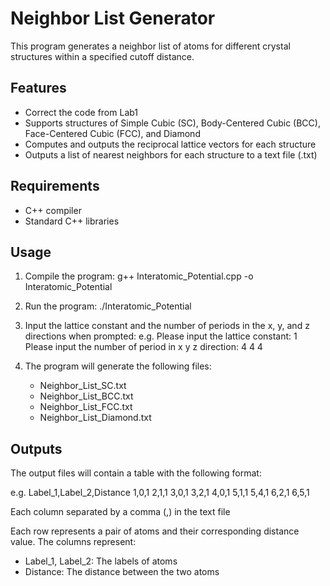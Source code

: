 # Neighbor List Generator

This program generates a neighbor list of atoms for different crystal structures within a specified cutoff distance.

## Features

- Correct the code from Lab1
- Supports structures of Simple Cubic (SC), Body-Centered Cubic (BCC), Face-Centered Cubic (FCC), and Diamond
- Computes and outputs the reciprocal lattice vectors for each structure
- Outputs a list of nearest neighbors for each structure to a text file (.txt)

## Requirements

- C++ compiler
- Standard C++ libraries

## Usage

1. Compile the program:
   g++ Interatomic_Potential.cpp -o Interatomic_Potential

2. Run the program:
   ./Interatomic_Potential

3. Input the lattice constant and the number of periods in the x, y, and z directions when prompted:
   e.g.
   Please input the lattice constant: 1
   Please input the number of period in x y z direction: 4 4 4

4. The program will generate the following files:
   - Neighbor_List_SC.txt
   - Neighbor_List_BCC.txt
   - Neighbor_List_FCC.txt
   - Neighbor_List_Diamond.txt

## Outputs
The output files will contain a table with the following format:

e.g.
	Label_1,Label_2,Distance
	1,0,1
        2,1,1
        3,0,1
        3,2,1
        4,0,1
        5,1,1
        5,4,1
        6,2,1
        6,5,1

Each column separated by a comma (,) in the text file

Each row represents a pair of atoms and their corresponding distance value. The columns represent:
   - Label_1, Label_2: The labels of atoms
   - Distance: The distance between the two atoms



